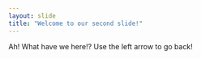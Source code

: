 ```yaml
---
layout: slide
title: "Welcome to our second slide!"
---
```

Ah! What have we here!?
Use the left arrow to go back!
